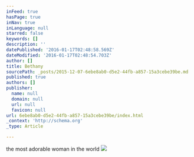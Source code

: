 ```yaml
---
inFeed: true
hasPage: true
inNav: true
inLanguage: null
starred: false
keywords: []
description: ''
datePublished: '2016-01-17T02:48:58.569Z'
dateModified: '2016-01-17T02:48:54.703Z'
author: []
title: Bethany
sourcePath: _posts/2015-12-07-6ebe8ab0-d5e2-44fb-a857-15a3cebe39be.md
published: true
authors: []
publisher:
  name: null
  domain: null
  url: null
  favicon: null
url: 6ebe8ab0-d5e2-44fb-a857-15a3cebe39be/index.html
_context: 'http://schema.org'
_type: Article

---
```

the most adorable woman in the world
![](https://s3-us-west-2.amazonaws.com/the-grid-img/p/b0ac8721c853b67830319d090543862023cdaacd.png)